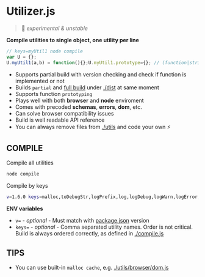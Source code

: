 # Utilizer.js

> :small_orange_diamond: *experimental & unstable*

**Compile utilities to single object, one utility per line**

```javascript
// keys=myUtil1 node compile
var U = {};
U.myUtil1(a,b) = function(){};U.myUtil1.prototype={}; // (function|string|number|object|date)
```

- Supports partial build with version checking and check if function is implemented or not
- Builds `partial` and [full build](https://github.com/tomas-sentkeresty/utilizerjs/blob/master/dist/utils.git.js) under [./dist](https://github.com/tomas-sentkeresty/utilizerjs/blob/master/dist) at same moment
- Supports function `prototyping`
- Plays well with both **browser** and **node** enviroment
- Comes with precoded **schemas**, **errors**, **dom**, etc.
- Can solve browser compatibility issues
- Build is well readable API reference
- You can always remove files from [./utils](https://github.com/tomas-sentkeresty/utilizerjs/blob/master/utils) and code your own :zap:

## COMPILE

Compile all utilities
```bash
node compile
```

Compile by keys
```bash
v=1.6.0 keys=malloc,toDebugStr,logPrefix,log,logDebug,logWarn,logError,Error,ErrorBuilder,SETSCHEMA,SCHEMA node compile
```

**ENV variables**
- `v=` - *optional* - Must match with [package.json](https://github.com/tomas-sentkeresty/utilizerjs/blob/master/package.json) version
- `keys=` - *optional* - Comma separated utility names. Order is not critical. Build is always ordered correctly, as defined in [./compile.js](https://github.com/tomas-sentkeresty/utilizerjs/blob/master/compile.js)

## TIPS
- You can use built-in `malloc cache`, e.g. [./utils/browser/dom.js](https://github.com/tomas-sentkeresty/utilizerjs/blob/master/utils/browser/dom.js)
